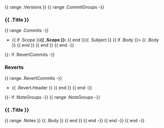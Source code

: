 {{ range .Versions }}
{{ range .CommitGroups -}}
### {{ .Title }}

{{ range .Commits -}}
* {{ if .Scope }}**{{ .Scope }}:** {{ end }}{{ .Subject }}
  {{ if .Body }}> {{ .Body }} {{ end }}
  {{ end }}
  {{ end -}}

{{- if .RevertCommits -}}
### Reverts

{{ range .RevertCommits -}}
* {{ .Revert.Header }}
  {{ end }}
  {{ end -}}

{{- if .NoteGroups -}}
{{ range .NoteGroups -}}
### {{ .Title }}

{{ range .Notes }}
{{ .Body }}
{{ end }}
{{ end -}}
{{ end -}}
{{ end -}}
